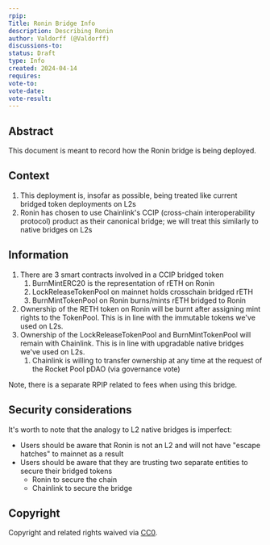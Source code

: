 ```yaml
---
rpip: 
Title: Ronin Bridge Info
description: Describing Ronin
author: Valdorff (@Valdorff)
discussions-to:
status: Draft
type: Info
created: 2024-04-14
requires:
vote-to:
vote-date:
vote-result:
---
```


## Abstract
This document is meant to record how the Ronin bridge is being deployed.

## Context
1. This deployment is, insofar as possible, being treated like current bridged token deployments on L2s
2. Ronin has chosen to use Chainlink's CCIP (cross-chain interoperability protocol) product as their canonical bridge; we will treat this similarly to native bridges on L2s

## Information
1. There are 3 smart contracts involved in a CCIP bridged token
   1. BurnMintERC20 is the representation of rETH on Ronin  
   2. LockReleaseTokenPool on mainnet holds crosschain bridged rETH
   3. BurnMintTokenPool on Ronin burns/mints rETH bridged to Ronin
2. Ownership of the RETH token on Ronin will be burnt after assigning mint rights to the TokenPool. This is in line with the immutable tokens we've used on L2s.
3. Ownership of the LockReleaseTokenPool and  BurnMintTokenPool will remain with Chainlink. This is in line with upgradable native bridges we've used on L2s.
   1. Chainlink is willing to transfer ownership at any time at the request of the Rocket Pool pDAO (via governance vote)

Note, there is a separate RPIP related to fees when using this bridge.

## Security considerations
It's worth to note that the analogy to L2 native bridges is imperfect:
- Users should be aware that Ronin is not an L2 and will not have "escape hatches" to mainnet as a result
- Users should be aware that they are trusting two separate entities to secure their bridged tokens
  - Ronin to secure the chain
  - Chainlink to secure the bridge

## Copyright
Copyright and related rights waived via [CC0](https://creativecommons.org/publicdomain/zero/1.0/).


